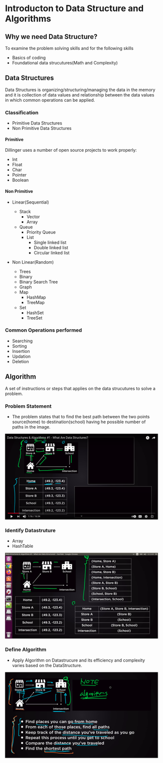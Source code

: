 # Introducton to Data Structure and Algorithms
## Why we need Data Structure?
To examine the problem solving skills and for the following  skills

- Basics of coding 
- Foundational data strucutures(Math and Complexity)

## Data Structures

Data Structures is organizing/structuring/managing the data in the memory and it is collection of data values and relationship between the data values in which common operations can be applied. 

### Classification

- Primitive Data Structures
- Non Primitive Data Structures


#### Primitive

Dillinger uses a number of open source projects to work properly:

- Int
- Float
- Char
- Pointer
- Boolean

#### Non Primitive

-  Linear(Sequential)
	- Stack
		- Vector
		- Array
	- Queue
		- Priority Queue
		- List
			- Single linked list
			- Double linked list
			- Circular linked list
	

- Non Linear(Random)
	- Trees 
	- Binary 
	- Binary Search Tree
	- Graph
	- Map
		- HashMap
		- TreeMap
	- Set
		- HashSet
		- TreeSet

### Common Operations performed

- Searching
- Sorting
- Insertion
- Updation
- Deletion


##  Algorithm

A set of instructions or steps that applies on the data strucutures to solve a problem. 

### Problem Statement

-  The problem states that to find the best path between the two points source(home) to destination(school) having  he possible number of paths in the image.

![Problem](img/Problem.png "ProblemStatement")

### Identify Datastruture 

-  Array
-  HashTable

![Problem](img/ProblemDS.png "ProblemDS")

### Define Algorithm

-  Apply Algorithm on Datastrucure and its efficiency and complexity varies based on the DataStructure.

![Problem](img/DSAlgo.png "DSAlgo")